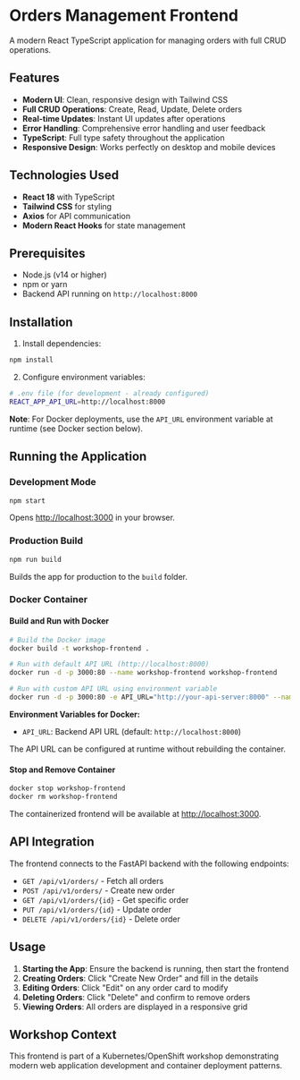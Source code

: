 # Orders Management Frontend

A modern React TypeScript application for managing orders with full CRUD operations.

## Features

- **Modern UI**: Clean, responsive design with Tailwind CSS
- **Full CRUD Operations**: Create, Read, Update, Delete orders
- **Real-time Updates**: Instant UI updates after operations
- **Error Handling**: Comprehensive error handling and user feedback
- **TypeScript**: Full type safety throughout the application
- **Responsive Design**: Works perfectly on desktop and mobile devices

## Technologies Used

- **React 18** with TypeScript
- **Tailwind CSS** for styling
- **Axios** for API communication
- **Modern React Hooks** for state management

## Prerequisites

- Node.js (v14 or higher)
- npm or yarn
- Backend API running on `http://localhost:8000`

## Installation

1. Install dependencies:
```bash
npm install
```

2. Configure environment variables:
```bash
# .env file (for development - already configured)
REACT_APP_API_URL=http://localhost:8000
```

**Note**: For Docker deployments, use the `API_URL` environment variable at runtime (see Docker section below).

## Running the Application

### Development Mode
```bash
npm start
```
Opens [http://localhost:3000](http://localhost:3000) in your browser.

### Production Build
```bash
npm run build
```
Builds the app for production to the `build` folder.

### Docker Container

#### Build and Run with Docker
```bash
# Build the Docker image
docker build -t workshop-frontend .

# Run with default API URL (http://localhost:8000)
docker run -d -p 3000:80 --name workshop-frontend workshop-frontend

# Run with custom API URL using environment variable
docker run -d -p 3000:80 -e API_URL="http://your-api-server:8000" --name workshop-frontend workshop-frontend
```

**Environment Variables for Docker:**
- `API_URL`: Backend API URL (default: `http://localhost:8000`)

The API URL can be configured at runtime without rebuilding the container.

#### Stop and Remove Container
```bash
docker stop workshop-frontend
docker rm workshop-frontend
```

The containerized frontend will be available at [http://localhost:3000](http://localhost:3000).

## API Integration

The frontend connects to the FastAPI backend with the following endpoints:

- `GET /api/v1/orders/` - Fetch all orders
- `POST /api/v1/orders/` - Create new order
- `GET /api/v1/orders/{id}` - Get specific order
- `PUT /api/v1/orders/{id}` - Update order
- `DELETE /api/v1/orders/{id}` - Delete order

## Usage

1. **Starting the App**: Ensure the backend is running, then start the frontend
2. **Creating Orders**: Click "Create New Order" and fill in the details
3. **Editing Orders**: Click "Edit" on any order card to modify
4. **Deleting Orders**: Click "Delete" and confirm to remove orders
5. **Viewing Orders**: All orders are displayed in a responsive grid

## Workshop Context

This frontend is part of a Kubernetes/OpenShift workshop demonstrating modern web application development and container deployment patterns.